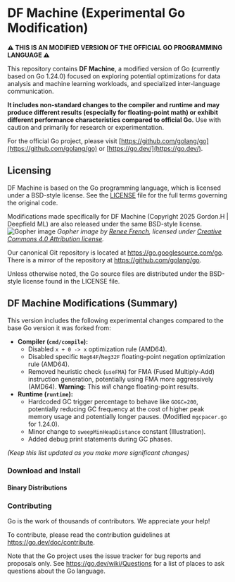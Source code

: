 # DF Machine (Experimental Go Modification)

**⚠️ THIS IS AN MODIFIED VERSION OF THE OFFICIAL GO PROGRAMMING LANGUAGE ⚠️**

This repository contains **DF Machine**, a modified version of Go (currently based on Go 1.24.0) focused on exploring potential optimizations for data analysis and machine learning workloads, and specialized inter-language communication.

**It includes non-standard changes to the compiler and runtime and may produce different results (especially for floating-point math) or exhibit different performance characteristics compared to official Go.** Use with caution and primarily for research or experimentation.

For the official Go project, please visit [https://github.com/golang/go](https://github.com/golang/go) or [https://go.dev/](https://go.dev/).

## Licensing

DF Machine is based on the Go programming language, which is licensed under a BSD-style license. See the [LICENSE](LICENSE) file for the full terms governing the original code.

Modifications made specifically for DF Machine (Copyright 2025 Gordon.H | Deepfield ML) are also released under the same BSD-style license.
![Gopher image](https://golang.org/doc/gopher/fiveyears.jpg)
*Gopher image by [Renee French][rf], licensed under [Creative Commons 4.0 Attribution license][cc4-by].*

Our canonical Git repository is located at https://go.googlesource.com/go.
There is a mirror of the repository at https://github.com/golang/go.

Unless otherwise noted, the Go source files are distributed under the
BSD-style license found in the LICENSE file.

## DF Machine Modifications (Summary)

This version includes the following experimental changes compared to the base Go version it was forked from:

*   **Compiler (`cmd/compile`):**
    *   Disabled `x + 0 -> x` optimization rule (AMD64).
    *   Disabled specific `Neg64F`/`Neg32F` floating-point negation optimization rule (AMD64).
    *   Removed heuristic check (`useFMA`) for FMA (Fused Multiply-Add) instruction generation, potentially using FMA more aggressively (AMD64). **Warning:** This *will* change floating-point results.
*   **Runtime (`runtime`):**
    *   Hardcoded GC trigger percentage to behave like `GOGC=200`, potentially reducing GC frequency at the cost of higher peak memory usage and potentially longer pauses. (Modified `mgcpacer.go` for 1.24.0).
    *   Minor change to `sweepMinHeapDistance` constant (Illustration).
    *   Added debug print statements during GC phases.

*(Keep this list updated as you make more significant changes)*

### Download and Install

#### Binary Distributions


### Contributing

Go is the work of thousands of contributors. We appreciate your help!

To contribute, please read the contribution guidelines at https://go.dev/doc/contribute.

Note that the Go project uses the issue tracker for bug reports and
proposals only. See https://go.dev/wiki/Questions for a list of
places to ask questions about the Go language.

[rf]: https://reneefrench.blogspot.com/
[cc4-by]: https://creativecommons.org/licenses/by/4.0/
